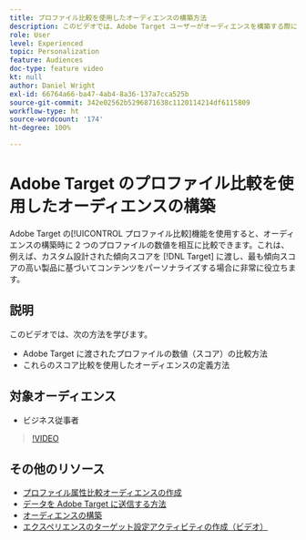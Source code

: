 ```yaml
---
title: プロファイル比較を使用したオーディエンスの構築方法
description: このビデオでは、Adobe Target ユーザーがオーディエンスを構築する際に、プロファイル比較機能を使用して 2 つのプロファイルの数値を相互に比較する方法を説明します。
role: User
level: Experienced
topic: Personalization
feature: Audiences
doc-type: feature video
kt: null
author: Daniel Wright
exl-id: 66764a66-ba47-4ab4-8a36-137a7cca525b
source-git-commit: 342e02562b5296871638c1120114214df6115809
workflow-type: ht
source-wordcount: '174'
ht-degree: 100%

---
```


# Adobe Target のプロファイル比較を使用したオーディエンスの構築

Adobe Target の[!UICONTROL プロファイル比較]機能を使用すると、オーディエンスの構築時に 2 つのプロファイルの数値を相互に比較できます。これは、例えば、カスタム設計された傾向スコアを [!DNL Target] に渡し、最も傾向スコアの高い製品に基づいてコンテンツをパーソナライズする場合に非常に役立ちます。

## 説明

このビデオでは、次の方法を学びます。

* Adobe Target に渡されたプロファイルの数値（スコア）の比較方法
* これらのスコア比較を使用したオーディエンスの定義方法

## 対象オーディエンス

* ビジネス従事者

>[!VIDEO](https://video.tv.adobe.com/v/23218/?quality=12)

## その他のリソース

* [プロファイル属性比較オーディエンスの作成](https://experienceleague.adobe.com/docs/target/using/audiences/create-audiences/creating-a-profile-attribute-comparison-audience.html?lang=ja)
* [データを Adobe Target に送信する方法](https://experienceleague.adobe.com/docs/target/using/implement-target/before-implement/methods/methods-to-get-data-into-target.html?lang=ja)
* [オーディエンスの構築](https://experienceleague.adobe.com/docs/target/using/audiences/create-audiences/create-audience.html?lang=ja)
* [エクスペリエンスのターゲット設定アクティビティの作成（ビデオ）](../activities/create-experience-targeting-activities.md)
